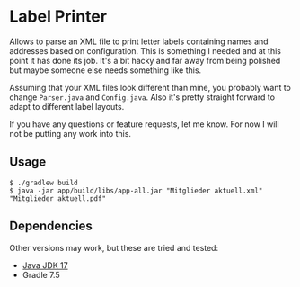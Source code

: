 # Label Printer

Allows to parse an XML file to print letter labels containing names and addresses based
on configuration. This is something I needed and at this point it has done its job. It's
a bit hacky and far away from being polished but maybe someone else needs something like
this.

Assuming that your XML files look different than mine, you probably want to change 
`Parser.java` and `Config.java`. Also it's pretty straight forward to adapt to different
label layouts.

If you have any questions or feature requests, let me know. For now I will not be putting
any work into this.

## Usage

```
$ ./gradlew build
$ java -jar app/build/libs/app-all.jar "Mitglieder aktuell.xml" "Mitglieder aktuell.pdf"
```

## Dependencies

Other versions may work, but these are tried and tested:

- [Java JDK 17](https://www.oracle.com/java/technologies/downloads/)
- Gradle 7.5
